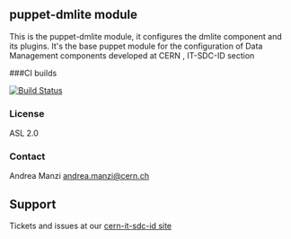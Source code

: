 ## puppet-dmlite module

This is the puppet-dmlite module, it configures the dmlite component and its plugins.
It's the base puppet module for the configuration of Data Management components developed at CERN , IT-SDC-ID section

###CI builds

[![Build Status](https://travis-ci.org/cern-it-sdc-id/puppet-dmlite.svg?branch=master)](https://travis-ci.org/cern-it-sdc-id/puppet-dmlite)

### License
ASL 2.0

### Contact
Andrea Manzi <andrea.manzi@cern.ch>

## Support
Tickets and issues at our [cern-it-sdc-id site](https://github.com/cern-it-sdc-id)
